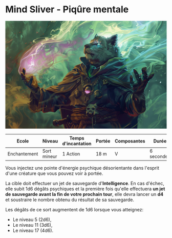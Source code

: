 # Mind Sliver - Piqûre mentale

![Mind Sliver](../../_images/MindSliver.png)

|Ecole|Niveau|Temps d'incantation|Portée|Composantes|Durée|
|-|-|-|-|-|-|
|Enchantement|Sort mineur|1 Action|18 m|V|6 secondes|

Vous injectez une pointe d'énergie psychique désorientante dans l'esprit d'une créature que vous pouvez voir à portée. 

La cible doit effectuer un jet de sauvegarde d'**Intelligence**. En cas d'échec, elle subit 1d6 dégâts psychiques et la première fois qu'elle effectuera **un jet de sauvegarde avant la fin de votre prochain tour**, elle devra lancer un **d4** et soustraire le nombre obtenu du résultat de sa sauvegarde.

Les dégâts de ce sort augmentent de 1d6 lorsque vous atteignez:
* Le niveau 5 (2d6),
* Le niveau 11 (3d6),
* Le niveau 17 (4d6).
